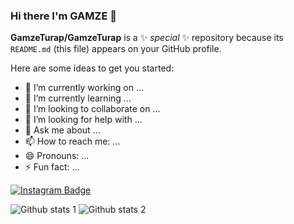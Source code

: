 ###                                                      Hi there I'm GAMZE 👋


**GamzeTurap/GamzeTurap** is a ✨ _special_ ✨ repository because its `README.md` (this file) appears on your GitHub profile.

Here are some ideas to get you started:

- 🔭 I’m currently working on ...
- 🌱 I’m currently learning ...
- 👯 I’m looking to collaborate on ...
- 🤔 I’m looking for help with ...
- 💬 Ask me about ...
- 📫 How to reach me: ...
- 😄 Pronouns: ...
- ⚡ Fun fact: ...




[![Instagram Badge](https://img.shields.io/badge/-Instagram-C13584?style=flat-quare&labelColor=C13584&logo=instagram&logoColor=white&link=link)](https://www.instagram.com/bardakikedi/?next=%2F) 


![Github stats 1](https://github-readme-stats.vercel.app/api?username=GamzeTurap&show_icons=true&theme=gradient) 
![Github stats 2](https://github-readme-stats.vercel.app/api?username=GamzeTurap&show_icons=true&theme=radical)
